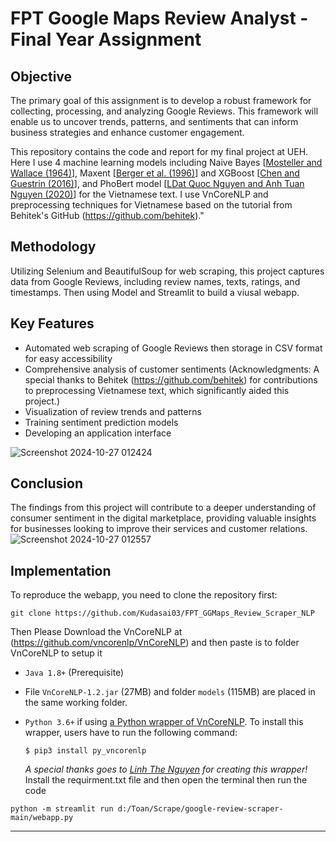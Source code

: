 # FPT Google Maps Review Analyst - Final Year Assignment

## Objective
The primary goal of this assignment is to develop a robust framework for collecting, processing, and analyzing Google Reviews. This framework will enable us to uncover trends, patterns, and sentiments that can inform business strategies and enhance customer engagement.

This repository contains the code and report for my final project at UEH. Here I use 4 machine learning models including Naive Bayes [[Mosteller and Wallace (1964)](https://www.tandfonline.com/doi/abs/10.1080/01621459.1963.10500849)], Maxent [[Berger et al. (1996)](https://dl.acm.org/doi/10.5555/234285.234289)] and XGBoost [[Chen and Guestrin (2016)](https://dl.acm.org/doi/10.1145/2939672.2939785)], and PhoBert model [[LDat Quoc Nguyen and Anh Tuan Nguyen (2020)](https://arxiv.org/abs/2003.00744)] for the Vietnamese text. I use VnCoreNLP and preprocessing techniques for Vietnamese based on the tutorial from Behitek's GitHub (https://github.com/behitek)."
## Methodology

Utilizing Selenium and BeautifulSoup for web scraping, this project captures data from Google Reviews, including review names, texts, ratings, and timestamps. Then using Model and Streamlit to build a viusal webapp.

## Key Features

- Automated web scraping of Google Reviews then storage in CSV format for easy accessibility
- Comprehensive analysis of customer sentiments
(Acknowledgments: A special thanks to Behitek (https://github.com/behitek) for contributions to preprocessing Vietnamese text, which significantly aided this project.)
- Visualization of review trends and patterns
- Training sentiment prediction models
- Developing an application interface

![Screenshot 2024-10-27 012424](https://github.com/user-attachments/assets/2524fed0-7003-4398-9c4a-db7e99be23da)

## Conclusion

The findings from this project will contribute to a deeper understanding of consumer sentiment in the digital marketplace, providing valuable insights for businesses looking to improve their services and customer relations.
![Screenshot 2024-10-27 012557](https://github.com/user-attachments/assets/e1b02824-5717-43c6-a73c-6f0121331850)

## Implementation

To reproduce the webapp,  you need to clone the repository first:

```
git clone https://github.com/Kudasai03/FPT_GGMaps_Review_Scraper_NLP
```
Then Please Download the VnCoreNLP at (https://github.com/vncorenlp/VnCoreNLP) and then paste is to folder VnCoreNLP to setup it
- `Java 1.8+` (Prerequisite)
- File  `VnCoreNLP-1.2.jar` (27MB) and folder `models` (115MB) are placed in the same working folder.
- `Python 3.6+` if using [a Python wrapper of VnCoreNLP](https://github.com/thelinhbkhn2014/VnCoreNLP_Wrapper). To install this wrapper, users have to run the following command:

    `$ pip3 install py_vncorenlp` 
    
    _A special thanks goes to [Linh The Nguyen](https://github.com/thelinhbkhn2014) for creating this wrapper!_
Install the requirment.txt file and then open the terminal then run the code
```
python -m streamlit run d:/Toan/Scrape/google-review-scraper-main/webapp.py
```
---
